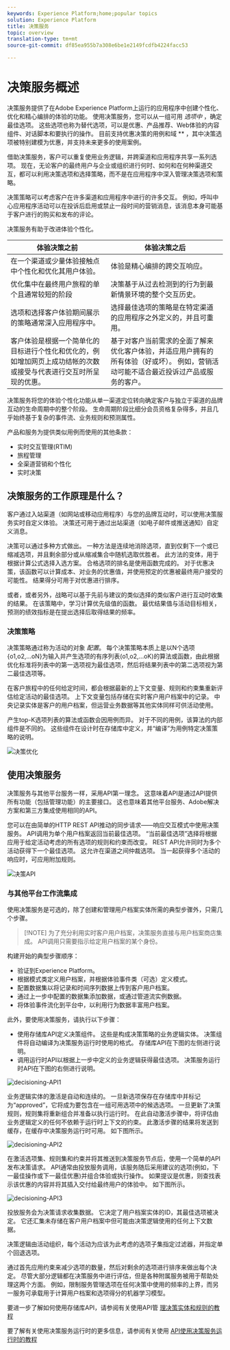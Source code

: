 ```yaml
---
keywords: Experience Platform;home;popular topics
solution: Experience Platform
title: 决策服务
topic: overview
translation-type: tm+mt
source-git-commit: df85ea955b7a308e6be1e2149fcdfb4224facc53

---
```



# 决策服务概述

决策服务提供了在Adobe Experience Platform上运行的应用程序中创建个性化、优化和精心编排的体验的功能。 使用决策服务，您可以从一组可用 *选项中* ，确定最佳选项。 这些选项也称为替代选项，可以是优惠、产品推荐、Web体验的内容组件、对话脚本和要执行的操作。 目前支持优惠决策的用例和域 ** ，其中决策选项被特别建模为优惠，并支持未来更多的使用案例。

借助决策服务，客户可以重复使用业务逻辑，并跨渠道和应用程序共享一系列选项。 现在，无论客户的最终用户与企业或组织进行何时、如何和在何种渠道交互，都可以利用决策选项和选择策略，而不是在应用程序中深入管理决策选项和策略。

决策策略可以考虑客户在许多渠道和应用程序中进行的许多交互。 例如，呼叫中心应用程序活动可以在投诉后启用或禁止一段时间的营销消息，该消息本身可能基于客户进行的购买和发布的评论。

决策服务有助于改进体验个性化。

| 体验决策之前 | 体验决策之后 |
| --- | --- |
| 在一个渠道或少量体验接触点中个性化和优化其用户体验。 | 体验是精心编排的跨交互响应。 |
| 优化集中在最终用户旅程的单个且通常较短的阶段 | 决策基于从过去检测到的行为到最新情景环境的整个交互历史。 |
| 选项和选择客户体验期间展示的策略通常深入应用程序中。 | 选择最佳选项的策略是在特定渠道的应用程序之外定义的，并且可重用。 |
| 客户体验是根据一个简单化的目标进行个性化和优化的，例如增加网页上成功结帐的次数或接受与代表进行交互时所呈现的优惠。 | 基于对客户当前需求的全面了解来优化客户体验，并适应用户拥有的所有体验（好或坏）。 例如，营销活动可能不适合最近投诉过产品或服务的客户。 |

决策服务将您的体验个性化功能从单一渠道定位转向确定客户与独立于渠道的品牌互动的生命周期中的整个阶段。 生命周期阶段比细分会员资格复杂得多，并且几乎始终基于复杂的事件流、业务规则和预测属性。

产品和服务为提供类似用例而使用的其他条款：

- 实时交互管理(RTIM)
- 旅程管理
- 全渠道营销和个性化
- 实时决策

## 决策服务的工作原理是什么？

客户通过入站渠道（如网站或移动应用程序）与您的品牌互动时，可以使用决策服务实时自定义体验。 决策还可用于通过出站渠道（如电子邮件或推送通知）自定义消息。

决策可以通过多种方式做出。 一种方法是连续地消除选项，直到仅剩下一个或已缩减选项，并且剩余部分或从缩减集合中随机选取优胜者。 此方法的变体，用于根据计算公式选择入选方案。 合格选项的排名是使用函数完成的。 对于优惠决策，该函数可以计算成本、对业务的优惠值，并使用预定的优惠被最终用户接受的可能性。 结果得分可用于对优惠进行排序。

或者，或者另外，战略可以基于先前与建议的类似选择的类似客户进行互动时收集的结果。 在该策略中，学习计算优先级值的函数。 最优结果值与活动目标相关，预测的绩效指标是在提出选择后取得结果的频率。

### 决策策略

决策策略通过称为活动的对象 _配置_。 每个决策策略本质上是以N个选项{o1,o2,...oN}为输入并产生选项的有序列表(o1,o2,...oK)的算法或函数，由此根据优化标准将列表中的第一选项视为最佳选项，然后将结果列表中的第二选项视为第二最佳选项等。

在客户旅程中的任何给定时间，都会根据最新的上下文变量、规则和约束集重新评估给定活动的最佳选项。 上下文变量包括存储在实时客户用户档案中的记录。 中央记录实体是客户的用户档案，但运营业务数据等其他实体同样可供活动使用。

产生top-K选项列表的算法或函数会因用例而异。 对于不同的用例，该算法的内部组件是不同的。 这些组件在设计时在存储库中定义，并“编译”为用例特定决策策略的说明。

![决策优化](./images/decisioning-optimization.png)

## 使用决策服务

决策服务与其他平台服务一样，采用API第一理念。 这意味着API是通过API提供所有功能（包括管理功能）的主要接口。 这也意味着其他平台服务、Adobe解决方案和第三方集成使用相同的API。

您可以在由简单的HTTP REST API推动的同步请求——响应交互模式中使用决策服务。 API调用为单个用户档案返回当前最佳选项。 “当前最佳选项”选择将根据应用于给定活动考虑的所有选项的规则和约束而改变。 REST API允许同时为多个活动获得下一个最佳选项。 这允许在渠道之间仲裁选项。 当一起获得多个活动的响应时，可应用附加规则。

![决策API](./images/decisioning-API.png)

### 与其他平台工作流集成

使用决策服务是可选的，除了创建和管理用户档案实体所需的典型步骤外，只需几个步骤。

>[!NOTE] 为了充分利用实时客户用户档案，决策服务直接与用户档案商店集成。 API调用只需要指示给定用户档案的某个身份。

构建开始的典型步骤顺序：

- 验证到Experience Platform。
- 根据模式类定义用户档案，并根据体验事件类（可选）定义模式。
- 配置数据集以将记录和时间序列数据上传到客户用户档案。
- 通过上一步中配置的数据集添加数据，或通过管道流实例数据。
- 将体验事件流化到平台中，以利用行为数据丰富用户档案。

此外，要使用决策服务，请执行以下步骤：

- 使用存储库API定义决策组件。 这些是构成决策策略的业务逻辑实体。 决策组件将自动编译为决策服务运行时使用的格式。 存储库API在下图的左侧进行说明。
- 调用运行时API以根据上一步中定义的业务逻辑获得最佳选项。 决策服务运行时API在下图的右侧进行说明。

![decisioning-API1](./images/decisioning-API1.png)

业务逻辑实体的激活是自动和连续的。 一旦新选项保存在存储库中并标记为“approved”，它将成为要包含在一组可用选项中的候选选项。 一旦更新了决策规则，规则集将重新组合并准备以执行运行时。 在此自动激活步骤中，将评估由业务逻辑定义的任何不依赖于运行时上下文的约束。 此激活步骤的结果将发送到缓存，在缓存中决策服务运行时可用。 如下图所示。

![decisioning-API2](./images/decisioning-API2.png)

在激活选项集、规则集和约束并将其推送到决策服务节点后，使用一个简单的API发布决策请求。 API通常由投放服务调用，该服务随后采用建议的选项(例如，下一最佳操作或下一最佳优惠)并组合体验或执行操作。 如果提议是优惠，则查找表示该优惠的内容并将其插入交付给最终用户的体验中。 如下图所示。

![decisioning-API3](./images/decisioning-API3.png)

投放服务会为决策请求收集数据。 它决定了用户档案实体的ID，其最佳选项被决定。 它还汇集未存储在客户用户档案中但可能由决策逻辑使用的任何上下文数据。

决策逻辑由活动组织，每个活动为应该为此考虑的选项子集指定过滤器，并指定单个回退选项。

通过首先应用约束来减少选项的数量，然后对剩余的选项进行排序来做出每个决定。 尽管大部分逻辑都在决策服务中进行评估，但是各种附属服务被用于帮助处理这两个方面。 例如，限制服务管理选项在任何决策中使用的频率的上界，而另一服务可承载用于计算用户档案和选项得分的机器学习模型。

要进一步了解如何使用存储库API，请参阅有关使用API管 [理决策实体和规则的教程](./tutorials/entities.md)

要了解有关使用决策服务运行时的更多信息，请参阅有关使用 [API使用决策服务运行时的教程](./tutorials/runtime.md)